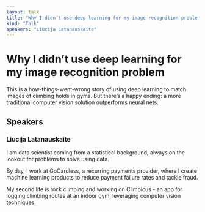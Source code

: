 ```yaml
---
layout: talk
title: "Why I didn’t use deep learning for my image recognition problem"
kind: "Talk"
speakers: "Liucija Latanauskaite"
---
```


# Why I didn’t use deep learning for my image recognition problem

This is a how-things-went-wrong story of using deep learning to match images of climbing holds in gyms. But there’s a happy ending: a more traditional computer vision solution outperforms neural nets.

## Speakers

### Liucija Latanauskaite

I am data scientist coming from a statistical background, always on the lookout for problems to solve using data. 

By day, I work at GoCardless, a recurring payments provider, where I create machine learning products to reduce payment failure rates and tackle fraud. 

My second life is rock climbing and working on Climbicus - an app for logging climbing routes at an indoor gym, leveraging computer vision techniques.
